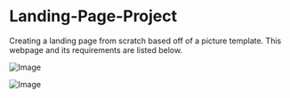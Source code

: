 # Landing-Page-Project
Creating a landing page from scratch based off of a picture template. This webpage and its requirements are listed below.

![Image](https://github.com/user-attachments/assets/1aea3d3e-6204-4f28-87bd-bc32729c88e3)

![Image](https://github.com/user-attachments/assets/e65143c3-139d-4838-ab46-13b9e5ceb2c1)
